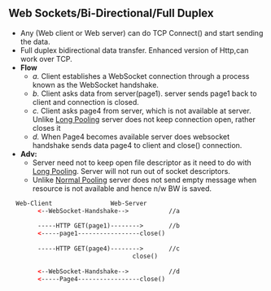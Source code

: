 ## Web Sockets/Bi-Directional/Full Duplex
- Any (Web client or Web server) can do TCP Connect() and start sending the data.
- Full duplex bidirectional data transfer. Enhanced version of Http,can work over TCP.
- **Flow**
  - *a.* Client establishes a WebSocket connection through a process known as the WebSocket handshake.
  - *b.* Client asks data from server(page1). server sends page1 back to client and connection is closed.
  - *c.* Client asks page4 from server, which is not available at server. Unlike [Long Pooling]() server does not keep connection open, rather closes it
  - *d.* When Page4 becomes available server does websocket handshake sends data page4 to client and close() connection.
- **Adv:**
  - Server need not to keep open file descriptor as it need to do with [Long Pooling](). Server will not run out of socket descriptors.
  - Unlike [Normal Pooling]() server does not send empty message when resource is not available and hence n/w BW is saved.
```html
  Web-Client                Web-Server
        <--WebSocket-Handshake-->           //a
          
        -----HTTP GET(page1)-------->       //b
        <-----page1-----------------close() 
                                            
        -----HTTP GET(page4)-------->       //c
                                  close()
                                 
        <--WebSocket-Handshake-->           //d
        <-----Page4-----------------close()
```
